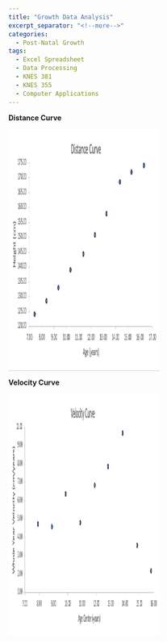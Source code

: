 ```yaml
---
title: "Growth Data Analysis"
excerpt_separator: "<!--more-->"
categories:
  - Post-Natal Growth 
tags:
  - Excel Spreadsheet
  - Data Processing 
  - KNES 381
  - KNES 355
  - Computer Applications 
---
```


<p><b>Distance Curve</b></p>

  <img src="https://github.com/tahab35/knes381final/blob/master/assets/images/Screenshot%202023-04-11%20at%208.17.43%20PM.png?raw=true" alt="Distance Curve" width="300" height="480" align="center">

<p><b>Velocity Curve</b></p>

<img src="https://github.com/tahab35/knes381final/blob/master/assets/images/Screenshot%202023-04-11%20at%208.17.52%20PM.png?raw=true" alt="Velocity Curve" width="300" height="480" align="center">
